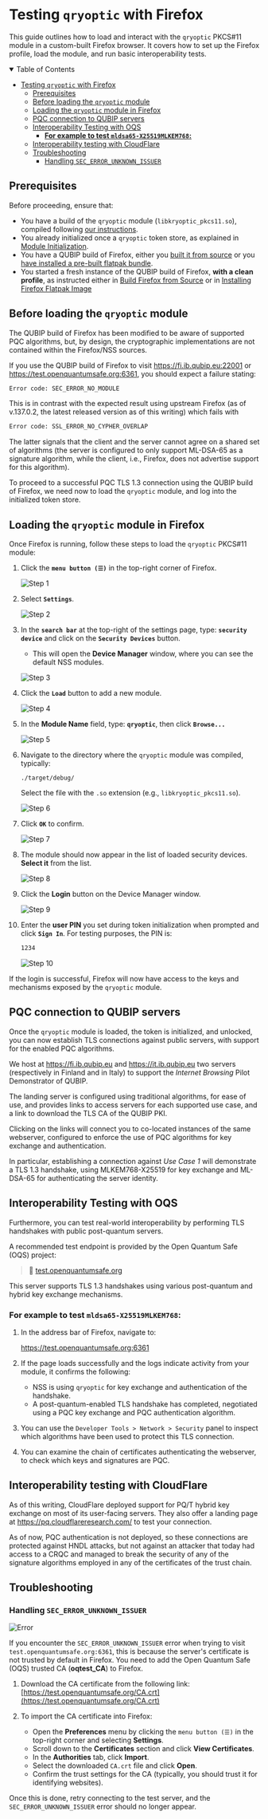 # Testing `qryoptic` with Firefox

This guide outlines how to load and interact with the `qryoptic` PKCS#11 module in a custom-built Firefox browser. It covers how to set up the Firefox profile, load the module, and run basic interoperability tests.

<details open="open">
<summary>Table of Contents</summary>

- [Testing `qryoptic` with Firefox](#testing-qryoptic-with-firefox)
  - [Prerequisites](#prerequisites)
  - [Before loading the `qryoptic` module](#before-loading-the-qryoptic-module)
  - [Loading the `qryoptic` module in Firefox](#loading-the-qryoptic-module-in-firefox)
  - [PQC connection to QUBIP servers](#pqc-connection-to-qubip-servers)
  - [Interoperability Testing with OQS](#interoperability-testing-with-oqs)
    - [**For example to test `mldsa65-X25519MLKEM768`:**](#for-example-to-test-mldsa65-x25519mlkem768)
  - [Interoperability testing with CloudFlare](#interoperability-testing-with-cloudflare)
  - [Troubleshooting](#troubleshooting)
    - [Handling `SEC_ERROR_UNKNOWN_ISSUER`](#handling-sec_error_unknown_issuer)

</details>

## Prerequisites

Before proceeding, ensure that:

- You have a build of the `qryoptic` module (`libkryoptic_pkcs11.so`), compiled following [our instructions](./build-qryoptic.md).
- You already initialized once a `qryoptic` token store, as explained in [Module Initialization](./build-qryoptic.md#module-initialization).
- You have a QUBIP build of Firefox, either you [built it from source](./build-firefox-from-source.md)
  or you [have installed a pre-built flatpak bundle](./installing-flatpak-firefox.md).
- You started a fresh instance of the QUBIP build of Firefox, **with a clean profile**, as instructed either in
  [Build Firefox from Source](./build-firefox-from-source.md)
  or in
  [Installing Firefox Flatpak Image](./installing-flatpak-firefox.md)

## Before loading the `qryoptic` module

The QUBIP build of Firefox has been modified to be aware of supported PQC
algorithms, but, by design, the cryptographic implementations are not contained
within the Firefox/NSS sources.

If you use the QUBIP build of Firefox to visit <https://fi.ib.qubip.eu:22001> or <https://test.openquantumsafe.org:6361>,
you should expect a failure stating:

```txt
Error code: SEC_ERROR_NO_MODULE
```

This is in contrast with the expected result using upstream Firefox (as of v.137.0.2, the latest released version as of this writing)
which fails with

```txt
Error code: SSL_ERROR_NO_CYPHER_OVERLAP
```

The latter signals that the client and the server cannot agree on a shared set of algorithms
(the server is configured to only support ML-DSA-65 as a signature algorithm,
while the client, i.e., Firefox, does not advertise support for this algorithm).

To proceed to a successful PQC TLS 1.3 connection using the QUBIP build of
Firefox, we need now to load the `qryoptic` module, and log into the initialized
token store.

## Loading the `qryoptic` module in Firefox

Once Firefox is running, follow these steps to load the `qryoptic` PKCS#11 module:

1. Click the **`menu button (☰)`** in the top-right corner of Firefox.

   ![Step 1](./images/test-with-firefox-01.png)

2. Select **`Settings`**.

   ![Step 2](./images/test-with-firefox-02.png)

3. In the **`search bar`** at the top-right of the settings page, type: **`security device`** and click on the **`Security Devices`** button.

   - This will open the **Device Manager** window, where you can see the default NSS modules.

   ![Step 3](./images/test-with-firefox-03.png)

4. Click the **`Load`** button to add a new module.

   ![Step 4](./images/test-with-firefox-04.png)

5. In the **Module Name** field, type: **`qryoptic`**, then click
   **`Browse...`**

   ![Step 5](./images/test-with-firefox-05.png)

6. Navigate to the directory where the `qryoptic` module was
   compiled, typically:

   `./target/debug/`

   Select the file with the `.so` extension (e.g., `libkryoptic_pkcs11.so`).

   ![Step 6](./images/test-with-firefox-06.png)

7. Click **`OK`** to confirm.

   ![Step 7](./images/test-with-firefox-07.png)

8. The module should now appear in the list of loaded security devices. **Select it** from the list.

   ![Step 8](./images/test-with-firefox-08.png)

9. Click the **Login** button on the Device Manager window.

   ![Step 9](./images/test-with-firefox-09.png)

10. Enter the **user PIN** you set during token initialization when prompted and click **`Sign In`**. For testing purposes, the PIN is:

    ```txt
    1234
    ```

    ![Step 10](./images/test-with-firefox-10.png)

If the login is successful, Firefox will now have access to the keys and mechanisms exposed by the `qryoptic` module.

## PQC connection to QUBIP servers

Once the `qryoptic` module is loaded, the token is initialized, and unlocked,
you can now establish TLS connections against public servers, with support for
the enabled PQC algorithms.

We host at <https://fi.ib.qubip.eu> and <https://it.ib.qubip.eu> two servers
(respectively in Finland and in Italy) to support the
_Internet Browsing_ Pilot Demonstrator of QUBIP.

The landing server is configured using traditional algorithms, for ease of use,
and provides links to access servers for each supported use case, and a link to
download the TLS CA of the QUBIP PKI.

Clicking on the links will connect you to co-located instances of the same
webserver, configured to enforce the use of PQC algorithms for key exchange and
authentication.

In particular, establishing a connection against _Use Case 1_ will demonstrate
a TLS 1.3 handshake, using MLKEM768-X25519 for key exchange and ML-DSA-65 for
authenticating the server identity.

## Interoperability Testing with OQS

Furthermore, you can test
real-world interoperability by performing TLS handshakes with public
post-quantum servers.

A recommended test endpoint is provided by the Open Quantum Safe (OQS) project:

> 🔗 [test.openquantumsafe.org](https://test.openquantumsafe.org)

This server supports TLS 1.3 handshakes using various post-quantum and hybrid key exchange mechanisms.

### **For example to test `mldsa65-X25519MLKEM768`:**

1. In the address bar of Firefox, navigate to:

   <https://test.openquantumsafe.org:6361>

2. If the page loads successfully and the logs indicate activity from your module, it confirms the following:

   - NSS is using `qryoptic` for key exchange and authentication of the handshake.
   - A post-quantum-enabled TLS handshake has completed, negotiated using a PQC key exchange and PQC authentication algorithm.

3. You can use the `Developer Tools > Network > Security` panel to inspect which algorithms have been used to protect this TLS connection.
4. You can examine the chain of certificates authenticating the webserver, to check which keys and signatures are PQC.

## Interoperability testing with CloudFlare

As of this writing, CloudFlare deployed support for PQ/T hybrid key exchange on most of its user-facing servers.
They also offer a landing page at <https://pq.cloudflareresearch.com/> to test your connection.

As of now, PQC authentication is not deployed, so these connections are
protected against HNDL attacks, but not against an attacker that today had
access to a CRQC and managed to break the security of any of the signature
algorithms employed in any of the certificates of the trust chain.

## Troubleshooting

### Handling `SEC_ERROR_UNKNOWN_ISSUER`

![Error](./images/test-with-firefox-11.png)

If you encounter the `SEC_ERROR_UNKNOWN_ISSUER` error when trying to visit `test.openquantumsafe.org:6361`, this is because the server's certificate is not trusted by default in Firefox.
You need to add the Open Quantum Safe (OQS) trusted CA (**oqtest_CA**) to Firefox.

1. Download the CA certificate from the following link:  
   [https://test.openquantumsafe.org/CA.crt](https://test.openquantumsafe.org/CA.crt)

2. To import the CA certificate into Firefox:
   - Open the **Preferences** menu by clicking the `menu button (☰)` in the top-right corner and selecting **Settings**.
   - Scroll down to the **Certificates** section and click **View Certificates**.
   - In the **Authorities** tab, click **Import**.
   - Select the downloaded `CA.crt` file and click **Open**.
   - Confirm the trust settings for the CA (typically, you should trust it for identifying websites).

Once this is done, retry connecting to the test server, and the `SEC_ERROR_UNKNOWN_ISSUER` error should no longer appear.
